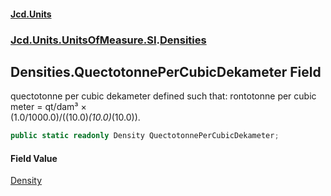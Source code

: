 #### [Jcd.Units](index.md 'index')
### [Jcd.Units.UnitsOfMeasure.SI](Jcd.Units.UnitsOfMeasure.SI.md 'Jcd.Units.UnitsOfMeasure.SI').[Densities](Densities.md 'Jcd.Units.UnitsOfMeasure.SI.Densities')

## Densities.QuectotonnePerCubicDekameter Field

quectotonne per cubic dekameter defined such that: rontotonne per cubic meter = qt/dam³ ×  
(1.0/1000.0)/((10.0)*(10.0)*(10.0)).

```csharp
public static readonly Density QuectotonnePerCubicDekameter;
```

#### Field Value
[Density](Density.md 'Jcd.Units.UnitTypes.Density')
